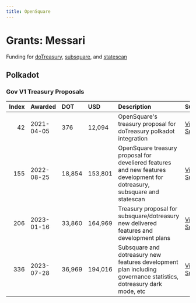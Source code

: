 ```yaml
---
title: OpenSquare
---
```

# Grants: Messari

Funding for [doTreasury](/tools/explorers/dotreasury), [subsquare](/tools/explorers/subsquare), and [statescan](/tools/explorers/statescan)

## Polkadot
### Gov V1 Treasury Proposals
|   Index | Awarded    | DOT    | USD     | Description                                                                                                               | Subsquare                                                                | Polkassembly                                                          |
|--------:|:-----------|:-------|:--------|:--------------------------------------------------------------------------------------------------------------------------|:-------------------------------------------------------------------------|:----------------------------------------------------------------------|
|      42 | 2021-04-05 | 376    | 12,094  | OpenSquare's treasury proposal for doTreasury polkadot integration                                                        | [View on Subsquare](https://polkadot.subsquare.io/treasury/proposal/42)  | [View on Polkassembly](https://polkadot.polkassembly.io/treasury/42)  |
|     155 | 2022-08-25 | 18,854 | 153,801 | OpenSquare treasury proposal for develiered features and new features development for dotreasury, subsquare and statescan | [View on Subsquare](https://polkadot.subsquare.io/treasury/proposal/155) | [View on Polkassembly](https://polkadot.polkassembly.io/treasury/155) |
|     206 | 2023-01-16 | 33,860 | 164,969 | Treasury proposal for subsquare/dotreasury new delivered features and development plans                                   | [View on Subsquare](https://polkadot.subsquare.io/treasury/proposal/206) | [View on Polkassembly](https://polkadot.polkassembly.io/treasury/206) |
|     336 | 2023-07-28 | 36,969 | 194,016 | Subsquare and dotreasury new features development plan including governance statistics, dotreasury dark mode, etc         | [View on Subsquare](https://polkadot.subsquare.io/treasury/proposal/336) | [View on Polkassembly](https://polkadot.polkassembly.io/treasury/336) |